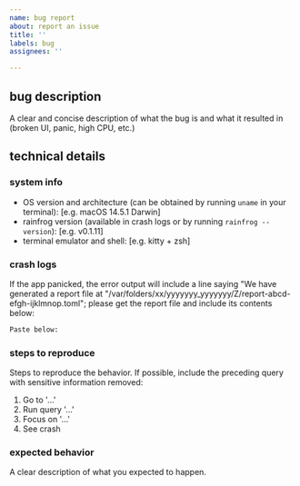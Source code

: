```yaml
---
name: bug report
about: report an issue
title: ''
labels: bug
assignees: ''

---
```


## bug description
A clear and concise description of what the bug is and what it resulted in (broken UI, panic, high CPU, etc.)

## technical details

### system info
 - OS version and architecture (can be obtained by running `uname` in your terminal): [e.g. macOS 14.5.1 Darwin]
 - rainfrog version (available in crash logs or by running `rainfrog --version`): [e.g. v0.1.11]
 - terminal emulator and shell: [e.g. kitty + zsh]

### crash logs
If the app panicked, the error output will include a line saying "We have generated a report file at "/var/folders/xx/yyyyyyy_yyyyyyy/Z/report-abcd-efgh-ijklmnop.toml"; please get the report file and include its contents below:
```sh
Paste below:

```

### steps to reproduce
Steps to reproduce the behavior. If possible, include the preceding query with sensitive information removed:
1. Go to '...'
2. Run query '...' 
3. Focus on '...'
4. See crash

### expected behavior
A clear description of what you expected to happen.

